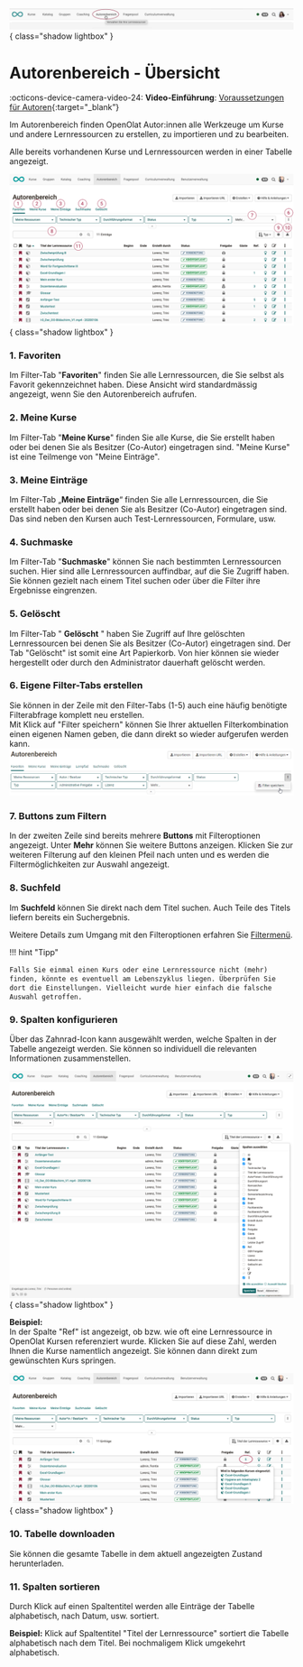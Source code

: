 ![bereiche_autorenbereich_v1_de.png](assets/bereiche_autorenbereich_v1_de.png){ class="shadow lightbox" }

# Autorenbereich - Übersicht

:octicons-device-camera-video-24: **Video-Einführung**: [Voraussetzungen für Autoren](<https://www.youtube.com/embed/L0jc_LBKXLE>){:target="_blank”}

Im Autorenbereich finden OpenOlat Autor:innen alle Werkzeuge um Kurse und andere
Lernressourcen zu erstellen, zu importieren und zu bearbeiten. 

Alle bereits vorhandenen Kurse und Lernressourcen werden in einer Tabelle angezeigt.

![autorenbereich_uebersicht1_v1_de.png](assets/autorenbereich_uebersicht1_v1_de.png){ class="shadow lightbox" }


### 1. Favoriten
Im Filter-Tab "**Favoriten**" finden Sie alle Lernressourcen, die Sie selbst
als Favorit gekennzeichnet haben. Diese Ansicht wird standardmässig angezeigt, wenn Sie den Autorenbereich aufrufen.

### 2. Meine Kurse
Im Filter-Tab "**Meine Kurse**" finden Sie alle Kurse, die Sie erstellt
haben oder bei denen Sie als Besitzer (Co-Autor) eingetragen sind. "Meine Kurse" ist eine Teilmenge von "Meine Einträge". 

### 3. Meine Einträge 
Im Filter-Tab „**Meine Einträge**“ finden Sie alle Lernressourcen, die Sie erstellt haben oder bei denen Sie als Besitzer (Co-Autor) eingetragen sind. Das sind neben den Kursen auch Test-Lernressourcen, Formulare, usw. 

### 4. Suchmaske 
Im Filter-Tab "**Suchmaske**" können Sie nach bestimmten Lernressourcen
suchen. Hier sind alle Lernressourcen auffindbar, auf die Sie Zugriff haben.
Sie können gezielt nach einem Titel suchen oder über die Filter ihre
Ergebnisse eingrenzen.

### 5. Gelöscht
Im Filter-Tab " **Gelöscht** " haben Sie Zugriff auf Ihre gelöschten
Lernressourcen bei denen Sie als Besitzer (Co-Autor) eingetragen sind. Der Tab "Gelöscht" ist somit eine Art Papierkorb. Von hier können sie wieder hergestellt oder durch den Administrator dauerhaft gelöscht werden.

### 6. Eigene Filter-Tabs erstellen
Sie können in der Zeile mit den Filter-Tabs (1-5) auch eine häufig benötigte Filterabfrage komplett neu erstellen.<br>Mit Klick auf "Filter speichern" können Sie Ihrer aktuellen Filterkombination einen eigenen Namen geben, die dann direkt so wieder aufgerufen werden kann. ![Filter](assets/Autorenbereich_Filter_172.png)

### 7. Buttons zum Filtern
In der zweiten Zeile sind bereits mehrere **Buttons** mit Filteroptionen angezeigt. Unter **Mehr** können Sie weitere Buttons anzeigen. Klicken Sie zur weiteren Filterung auf den kleinen Pfeil nach unten und es werden die Filtermöglichkeiten zur Auswahl angezeigt. 

### 8. Suchfeld 
Im **Suchfeld** können Sie direkt nach dem Titel suchen. Auch Teile des Titels liefern bereits ein Suchergebnis.

Weitere Details zum Umgang mit den Filteroptionen erfahren Sie
[Filtermenü](../personal/Working_with_tables.de.md).

!!! hint "Tipp"

    Falls Sie einmal einen Kurs oder eine Lernressource nicht (mehr) finden, könnte es eventuell am Lebenszyklus liegen. Überprüfen Sie dort die Einstellungen. Vielleicht wurde hier einfach die falsche Auswahl getroffen.


### 9. Spalten konfigurieren

Über das Zahnrad-Icon kann ausgewählt werden, welche Spalten in der Tabelle angezeigt werden.
Sie können so individuell die relevanten Informationen zusammenstellen.

![autorenbereich_spalten_auswaehlen_v1_de.png](assets/autorenbereich_spalten_auswaehlen_v1_de.png){ class="shadow lightbox" }

**Beispiel:**<br>
In der Spalte "Ref" ist angezeigt, ob bzw. wie oft eine Lernressource in OpenOlat Kursen
referenziert wurde. Klicken Sie auf diese Zahl, werden Ihnen die Kurse namentlich angezeigt. Sie können dann direkt zum gewünschten Kurs springen.

![autorenbereich_spalten_auswaehlen2_v1_de.png](assets/autorenbereich_spalten_auswaehlen2_v1_de.png){ class="shadow lightbox" }

### 10. Tabelle downloaden
Sie können die gesamte Tabelle in dem aktuell angezeigten Zustand herunterladen.

### 11. Spalten sortieren
Durch Klick auf einen Spaltentitel werden alle Einträge der Tabelle alphabetisch, nach Datum, usw. sortiert.

**Beispiel:** Klick auf Spaltentitel "Titel der Lernressource" sortiert die Tabelle alphabetisch nach dem Titel. Bei nochmaligem Klick umgekehrt alphabetisch.